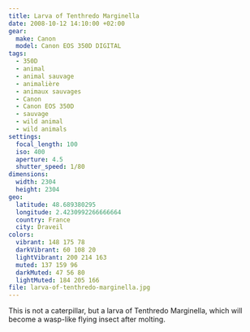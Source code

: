 ```yaml
---
title: Larva of Tenthredo Marginella
date: 2008-10-12 14:10:00 +02:00
gear:
  make: Canon
  model: Canon EOS 350D DIGITAL
tags:
  - 350D
  - animal
  - animal sauvage
  - animalière
  - animaux sauvages
  - Canon
  - Canon EOS 350D
  - sauvage
  - wild animal
  - wild animals
settings:
  focal_length: 100
  iso: 400
  aperture: 4.5
  shutter_speed: 1/80
dimensions:
  width: 2304
  height: 2304
geo:
  latitude: 48.689380295
  longitude: 2.4230992266666664
  country: France
  city: Draveil
colors:
  vibrant: 148 175 78
  darkVibrant: 60 108 20
  lightVibrant: 200 214 163
  muted: 137 159 96
  darkMuted: 47 56 80
  lightMuted: 184 205 166
file: larva-of-tenthredo-marginella.jpg
---
```


This is not a caterpillar, but a larva of Tenthredo Marginella, which will become a wasp-like flying insect after molting.
